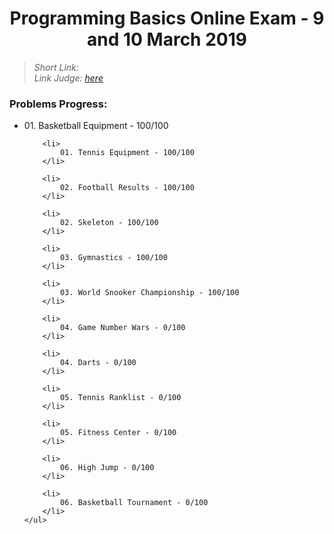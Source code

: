 <h1 align="center">Programming Basics Online Exam - 9 and 10 March 2019</h1>

<blockquote>
    <i>
        Short Link: 
    </i>
    <br>
    <i>
        Link Judge: <a href="https://judge.softuni.bg/Contests/Practice/Index/1538#0">here</a>
    </i>
</blockquote>

<h3>Problems Progress:</h3>
    <ul>
        <li>
            01. Basketball Equipment - 100/100
        </li>

        <li>
            01. Tennis Equipment - 100/100
        </li>

        <li>
            02. Football Results - 100/100
        </li>

        <li>
            02. Skeleton - 100/100
        </li>

        <li>
            03. Gymnastics - 100/100
        </li>

        <li>
            03. World Snooker Championship - 100/100
        </li>

        <li>
            04. Game Number Wars - 0/100
        </li>

        <li>
            04. Darts - 0/100
        </li>

        <li>
            05. Tennis Ranklist - 0/100
        </li>

        <li>
            05. Fitness Center - 0/100
        </li>

        <li>
            06. High Jump - 0/100
        </li>

        <li>
            06. Basketball Tournament - 0/100
        </li>
    </ul>